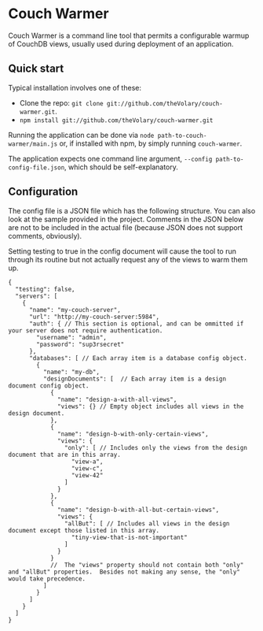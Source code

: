# Couch Warmer

Couch Warmer is a command line tool that permits a configurable warmup of CouchDB views, usually used during deployment of an application.

## Quick start

Typical installation involves one of these:

* Clone the repo: `git clone git://github.com/theVolary/couch-warmer.git`.
* `npm install git://github.com/theVolary/couch-warmer.git`

Running the application can be done via `node path-to-couch-warmer/main.js` or, if installed with npm, by simply running `couch-warmer`.  
  
The application expects one command line argument, `--config path-to-config-file.json`, which should be self-explanatory.

## Configuration
The config file is a JSON file which has the following structure.  You can also look at the sample provided in the project.  Comments in the JSON below are not to be included in the actual file (because JSON does not support comments, obviously).

Setting testing to true in the config document will cause the tool to run through its routine but not actually request any of the views to warm them up.

    {
      "testing": false,
      "servers": [
        {
          "name": "my-couch-server",
          "url": "http://my-couch-server:5984",
          "auth": { // This section is optional, and can be ommitted if your server does not require authentication.
            "username": "admin",
            "password": "sup3rsecret"
          },
          "databases": [ // Each array item is a database config object.
            {
              "name": "my-db",
              "designDocuments": [  // Each array item is a design document config object.
                {
                  "name": "design-a-with-all-views",
                  "views": {} // Empty object includes all views in the design document.
                },
                {
                  "name": "design-b-with-only-certain-views",
                  "views": {
                    "only": [ // Includes only the views from the design document that are in this array.
                      "view-a",
                      "view-c",
                      "view-42"
                    ]
                  }
                },
                {
                  "name": "design-b-with-all-but-certain-views",
                  "views": {
                    "allBut": [ // Includes all views in the design document except those listed in this array.
                      "tiny-view-that-is-not-important" 
                    ]
                  }
                }
                //  The "views" property should not contain both "only" and "allBut" properties.  Besides not making any sense, the "only" would take precedence.
              ]
            }
          ]        
        }
      ]
    }